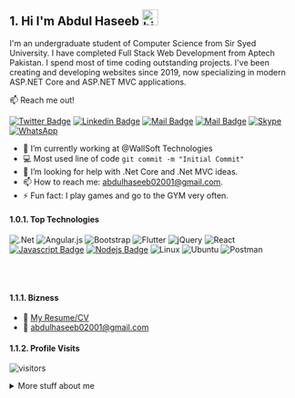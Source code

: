 ## 1. Hi I'm Abdul Haseeb <img src="https://user-images.githubusercontent.com/1303154/88677602-1635ba80-d120-11ea-84d8-d263ba5fc3c0.gif" width="28px" height="28px" alt="hi">

I'm an undergraduate student of Computer Science from Sir Syed University. I have completed Full Stack Web Development from Aptech Pakistan. I spend most of time coding outstanding projects. I've been creating and developing websites since 2019, now specializing in modern ASP.NET Core and ASP.NET MVC applications.

:mailbox: Reach me out!

[![Twitter Badge](https://img.shields.io/badge/-@2001abdulhaseeb-1ca0f1?style=flat&labelColor=1ca0f1&logo=twitter&logoColor=white&link=https://twitter.com/Ipenywis)](https://twitter.com/2001abdulhaseeb) [![Linkedin Badge](https://img.shields.io/badge/-2001abdulhaseeb-0e76a8?style=flat&labelColor=0e76a8&logo=linkedin&logoColor=white)](https://www.linkedin.com/in/2001abdulhaseeb/) [![Mail Badge](https://img.shields.io/badge/-@02001abdulhaseeb-e84393?style=flat&labelColor=e84393&logo=instagram&logoColor=white)](https://instagram.com/02001abdulhaseeb) [![Mail Badge](https://img.shields.io/badge/-abdulhaseeb02001@gmail.com-c0392b?style=flat&labelColor=c0392b&logo=gmail&logoColor=white)](mailto:abdulhaseeb02001@gmail.com)
[![Skype](https://img.shields.io/badge/2001abdulhaseeb-%2300AFF0.svg?style=for-the-badge&logo=Skype&logoColor=white)](https://join.skype.com/invite/wOHJ7Hm8WCJr) [![WhatsApp](https://img.shields.io/badge/WhatsApp-25D366?style=for-the-badge&logo=whatsapp&logoColor=white)](https://wa.me/message/UUIQSTWW3S7WO1)
<!-- TODO: Add last video link -->

- 🔭 I’m currently working at @WallSoft Technologies
- :computer: Most used line of code `git commit -m "Initial Commit"`
- 🤔 I’m looking for help with .Net Core and .Net MVC ideas.
- 📫 How to reach me: abdulhaseeb02001@gmail.com.
- ⚡ Fun fact: I play games and go to the GYM very often.

#### 1.0.1. Top Technologies

<!-- TODO: Make technologies links takes you to repositories -->

![.Net](https://img.shields.io/badge/.NET-5C2D91?style=for-the-badge&logo=.net&logoColor=white)
![Angular.js](https://img.shields.io/badge/angular.js-%23E23237.svg?style=for-the-badge&logo=angularjs&logoColor=white)
![Bootstrap](https://img.shields.io/badge/bootstrap-%23563D7C.svg?style=for-the-badge&logo=bootstrap&logoColor=white)
![Flutter](https://img.shields.io/badge/Flutter-%2302569B.svg?style=for-the-badge&logo=Flutter&logoColor=white)
![jQuery](https://img.shields.io/badge/jquery-%230769AD.svg?style=for-the-badge&logo=jquery&logoColor=white)
![React](https://img.shields.io/badge/react-%2320232a.svg?style=for-the-badge&logo=react&logoColor=%2361DAFB) 
[![Javascript Badge](https://img.shields.io/badge/-Javascript-F0DB4F?style=for-the-badge&labelColor=black&logo=javascript&logoColor=F0DB4F)](#) 
[![Nodejs Badge](https://img.shields.io/badge/-Nodejs-3C873A?style=for-the-badge&labelColor=black&logo=node.js&logoColor=3C873A)](#)
![Linux](https://img.shields.io/badge/Linux-FCC624?style=for-the-badge&logo=linux&logoColor=black)
![Ubuntu](https://img.shields.io/badge/Ubuntu-E95420?style=for-the-badge&logo=ubuntu&logoColor=white)
![Postman](https://img.shields.io/badge/Postman-FF6C37?style=for-the-badge&logo=postman&logoColor=white)

<br />
<br />

#### 1.1.1. Bizness
- :paperclip: [My Resume/CV](https://github.com/haseeb8118/haseeb8118/blob/main/CV-AbdulHaseeb.pdf)
- :email: abdulhaseeb02001@gmail.com


#### 1.1.2. Profile Visits 

![visitors](https://visitor-badge.glitch.me/badge?page_id=haseeb8118.haseeb8118)

<details>
<summary>
  More stuff about me
</summary>

<br >

I love learning and enchancing my skills and love to contribute in open-source projects!

#### 1.1.4. Coding Stats

[![Top Langs](https://github-readme-stats.vercel.app/api/top-langs/?username=haseeb8118&layout=compact)](https://github.com/anuraghazra/github-readme-stats)

#### 1.1.5. Github Stats

![Abdul_Haseeb's github stats](https://github-readme-stats.vercel.app/api?username=haseeb8118&count_private=true&theme=tokyonight&hide=contribs,prs)

</details>
